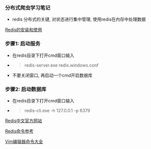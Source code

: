 ### 分布式爬虫学习笔记

* redis 分布式的关键, 对状态进行集中管理, 使用redis在内存中处理数据

[Redis的安装和使用](http://www.runoob.com/redis/redis-install.html)

### 步骤1: 启动服务
* 在redis目录下打开cmd窗口输入
* > redis-server.exe redis.windows.conf 
* 不要关闭窗口, 再启动一个cmd开启数据库

### 步骤2: 启动数据库
* 在redis目录下打开cmd窗口输入
* > redis-cli.exe -h 127.0.0.1 -p 6379

[Redis中文官方网站](http://redis.cn/)  

[Redis命令参考](http://doc.redisfans.com/)  

[Vim编辑器命令大全](http://www.cnblogs.com/softwaretesting/archive/2011/07/12/2104435.html)

